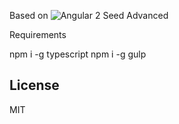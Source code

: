 Based on
![Angular 2 Seed Advanced](https://github.com/NathanWalker/angular2-seed-advanced)

Requirements

npm i -g typescript
npm i -g gulp

## License

MIT

